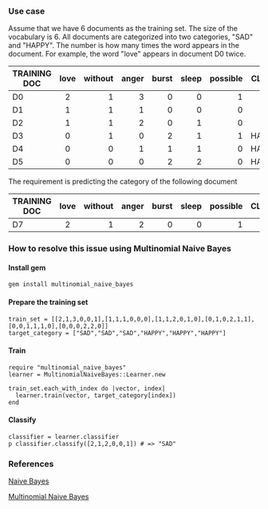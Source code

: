 ### Use case

Assume that we have 6 documents as the training set. The size of the vocabulary is 6. All documents are categorized into two categories, "SAD" and "HAPPY". The number is how many times the word appears in the document. For example, the word "love" appears in document D0 twice.

|TRAINING DOC|love|without|anger|burst|sleep|possible|CLASS|
| ------------- |:-------------:| -----:|-----:|-----:|-----:|-----:|-----:|
|D0|2|1|3|0|0|1|SAD|
|D1|1|1|1|0|0|0|SAD|
|D2|1|1|2|0|1|0|SAD|
|D3|0|1|0|2|1|1|HAPPY|
|D4|0|0|1|1|1|0|HAPPY|
|D5|0|0|0|2|2|0|HAPPY|

The requirement is predicting the category of the following document

|TRAINING DOC|love|without|anger|burst|sleep|possible|CLASS|
| ------------- |:-------------:| -----:|-----:|-----:|-----:|-----:|-----:|
|D7|2|1|2|0|0|1|?|

### How to resolve this issue using Multinomial Naive Bayes
#### Install gem
`gem install multinomial_naive_bayes`
#### Prepare the training set
```
train_set = [[2,1,3,0,0,1],[1,1,1,0,0,0],[1,1,2,0,1,0],[0,1,0,2,1,1],[0,0,1,1,1,0],[0,0,0,2,2,0]]
target_category = ["SAD","SAD","SAD","HAPPY","HAPPY","HAPPY"]

```

#### Train
```
require "multinomial_naive_bayes"
learner = MultinomialNaiveBayes::Learner.new

train_set.each_with_index do |vector, index|
  learner.train(vector, target_category[index])
end
```

#### Classify
```
classifier = learner.classifier
p classifier.classify([2,1,2,0,0,1]) # => "SAD"
```

### References

[Naive Bayes](http://scikit-learn.org/stable/modules/naive_bayes.html)

[Multinomial Naive Bayes](http://scikit-learn.org/stable/modules/generated/sklearn.naive_bayes.MultinomialNB.html#sklearn.naive_bayes.MultinomialNB)
